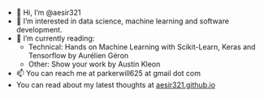 - 👋 Hi, I’m @aesir321
- 👀 I’m interested in data science, machine learning and software development.
- 🌱 I’m currently reading:
  - Technical: Hands on Machine Learning with Scikit-Learn, Keras and Tensorflow by Aurélien Géron
  - Other: Show your work by Austin Kleon
- 📫 You can reach me at parkerwill625 at gmail dot com
- You can read about my latest thoughts at [aesir321.github.io](https://aesir321.github.io)

<!---
aesir321/aesir321 is a ✨ special ✨ repository because its `README.md` (this file) appears on your GitHub profile.
You can click the Preview link to take a look at your changes.
--->
